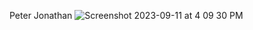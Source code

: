 Peter Jonathan
![Screenshot 2023-09-11 at 4 09 30 PM](https://github.com/Peteredwardj/ECE444-F2023-Assignment1/assets/51882829/f0d30f0c-9704-4202-82a7-e5e9b25cf8eb)
